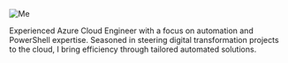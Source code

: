<img src="https://i.imgur.com/l78lCO1.png" title="Me" />

Experienced Azure Cloud Engineer with a focus on automation and PowerShell expertise. Seasoned in steering digital transformation projects to the cloud, I bring efficiency through tailored automated solutions. 




